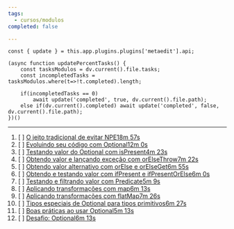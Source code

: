```yaml
---
tags:
  - cursos/modulos
completed: false

---
```


```dataviewjs
const { update } = this.app.plugins.plugins['metaedit'].api;

(async function updatePercentTasks() {
	const tasksModulos = dv.current().file.tasks;
	const incompletedTasks = tasksModulos.where(t=>!t.completed).length;
	
	if(incompletedTasks == 0)
		await update('completed', true, dv.current().file.path);
	else if(dv.current().completed) await update('completed', false, dv.current().file.path);
})()
```
---
1. [ ] [O jeito tradicional de evitar NPE18m 57s](https://app.algaworks.com/aulas/4809/o-jeito-tradicional-de-evitar-npe)
2. [ ] [Evoluindo seu código com Optional12m 0s](https://app.algaworks.com/aulas/4810/evoluindo-seu-codigo-com-optional)
3. [ ] [Testando valor do Optional com isPresent4m 23s](https://app.algaworks.com/aulas/4811/testando-valor-do-optional-com-ispresent)
4. [ ] [Obtendo valor e lançando exceção com orElseThrow7m 22s](https://app.algaworks.com/aulas/4812/obtendo-valor-e-lancando-excecao-com-orelsethrow)
5. [ ] [Obtendo valor alternativo com orElse e orElseGet6m 55s](https://app.algaworks.com/aulas/4813/obtendo-valor-alternativo-com-orelse-e-orelseget)
6. [ ] [Obtendo e testando valor com ifPresent e ifPresentOrElse6m 0s](https://app.algaworks.com/aulas/4814/obtendo-e-testando-valor-com-ifpresent-e-ifpresentorelse)
7. [ ] [Testando e filtrando valor com Predicate5m 9s](https://app.algaworks.com/aulas/4815/testando-e-filtrando-valor-com-predicate)
8. [ ] [Aplicando transformações com map6m 13s](https://app.algaworks.com/aulas/4816/aplicando-transformacoes-com-map)
9. [ ] [Aplicando transformações com flatMap7m 26s](https://app.algaworks.com/aulas/4817/aplicando-transformacoes-com-flatmap)
10. [ ] [Tipos especiais de Optional para tipos primitivos6m 27s](https://app.algaworks.com/aulas/4818/tipos-especiais-de-optional-para-tipos-primitivos)
11. [ ] [Boas práticas ao usar Optional5m 13s](https://app.algaworks.com/aulas/4819/boas-praticas-ao-usar-optional)
12. [ ] [Desafio: Optional6m 13s](https://app.algaworks.com/aulas/4820/desafio-optional)